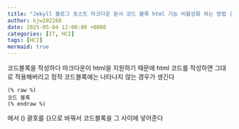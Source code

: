 ```yaml
---
title: "Jekyll 블로그 포스트 마크다운 문서 코드 블록 html 기능 비활성화 하는 방법 (Chirpy 테마)"
author: kjw202288
date: 2025-05-04 12:00:00 +0800
categories: [IT, HCI]
tags: [HCI]
mermaid: true
---
```


코드블록을 작성하다 마크다운이 html을 지원하기 때문에 html 코드를 작성하면 그대로 적용해버리고 정작 코드블록에는 나타나지 않는 경우가 생긴다

```
(% raw %)
코드 블록
(% endraw %)
```
에서 () 괄호를 {}으로 바꿔서 코드블록을 그 사이에 넣어준다